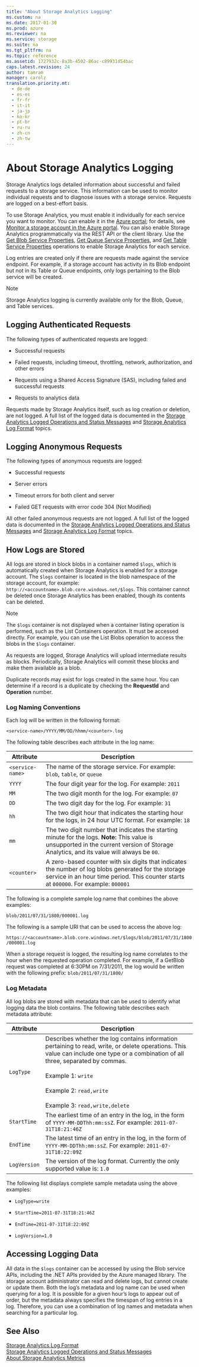 ```yaml
---
title: "About Storage Analytics Logging"
ms.custom: na
ms.date: 2017-01-30
ms.prod: azure
ms.reviewer: na
ms.service: storage
ms.suite: na
ms.tgt_pltfrm: na
ms.topic: reference
ms.assetid: 1727932c-8a3b-4502-86ac-c89931d54bac
caps.latest.revision: 24
author: tamram
manager: carolz
translation.priority.mt: 
  - de-de
  - es-es
  - fr-fr
  - it-it
  - ja-jp
  - ko-kr
  - pt-br
  - ru-ru
  - zh-cn
  - zh-tw
---
```

# About Storage Analytics Logging
Storage Analytics logs detailed information about successful and failed requests to a storage service. This information can be used to monitor individual requests and to diagnose issues with a storage service. Requests are logged on a best-effort basis.  
  
 To use Storage Analytics, you must enable it individually for each service you want to monitor. You can enable it in the [Azure portal](https://portal.azure.com/); for details, see [Monitor a storage account in the Azure portal](/azure/storage/storage-monitor-storage-account). You can also enable Storage Analytics programmatically via the REST API or the client library. Use the [Get Blob Service Properties](../fileservices/Get-Blob-Service-Properties.md), [Get Queue Service Properties](../fileservices/Get-Queue-Service-Properties.md), and [Get Table Service Properties](../fileservices/Get-Table-Service-Properties.md) operations to enable Storage Analytics for each service.  
  
 Log entries are created only if there are requests made against the service endpoint. For example, if a storage account has activity in its Blob endpoint but not in its Table or Queue endpoints, only logs pertaining to the Blob service will be created.  
  
> [!NOTE]
>  Storage Analytics logging is currently available only for the Blob, Queue, and Table services.  
  
## Logging Authenticated Requests  
 The following types of authenticated requests are logged:  
  
-   Successful requests  
  
-   Failed requests, including timeout, throttling, network, authorization, and other errors  
  
-   Requests using a Shared Access Signature (SAS), including failed and successful requests  
  
-   Requests to analytics data  
  
 Requests made by Storage Analytics itself, such as log creation or deletion, are not logged. A full list of the logged data is documented in the [Storage Analytics Logged Operations and Status Messages](../fileservices/Storage-Analytics-Logged-Operations-and-Status-Messages.md) and [Storage Analytics Log Format](../fileservices/Storage-Analytics-Log-Format.md) topics.  
  
## Logging Anonymous Requests  
 The following types of anonymous requests are logged:  
  
-   Successful requests  
  
-   Server errors  
  
-   Timeout errors for both client and server  
  
-   Failed GET requests with error code 304 (Not Modified)  
  
 All other failed anonymous requests are not logged. A full list of the logged data is documented in the [Storage Analytics Logged Operations and Status Messages](../fileservices/Storage-Analytics-Logged-Operations-and-Status-Messages.md) and [Storage Analytics Log Format](../fileservices/Storage-Analytics-Log-Format.md) topics.  
  
## How Logs are Stored  
 All logs are stored in block blobs in a container named `$logs`, which is automatically created when Storage Analytics is enabled for a storage account. The `$logs` container is located in the blob namespace of the storage account, for example: `http://<accountname>.blob.core.windows.net/$logs`. This container cannot be deleted once Storage Analytics has been enabled, though its contents can be deleted.  
  
> [!NOTE]
>  The `$logs` container is not displayed when a container listing operation is performed, such as the List Containers operation. It must be accessed directly. For example, you can use the List Blobs operation to access the blobs in the `$logs` container.  
>   
>  As requests are logged, Storage Analytics will upload intermediate results as blocks. Periodically, Storage Analytics will commit these blocks and make them available as a blob.  
  
 Duplicate records may exist for logs created in the same hour. You can determine if a record is a duplicate by checking the **RequestId** and **Operation** number.  
  
### Log Naming Conventions  
 Each log will be written in the following format:  
  
 `<service-name>/YYYY/MM/DD/hhmm/<counter>.log`  
  
 The following table describes each attribute in the log name:  
  
|Attribute|Description|  
|---------------|-----------------|  
|`<service-name>`|The name of the storage service. For example: `blob`, `table`, or `queue`|  
|`YYYY`|The four digit year for the log. For example: `2011`|  
|`MM`|The two digit month for the log. For example: `07`|  
|`DD`|The two digit day for the log. For example: `31`|  
|`hh`|The two digit hour that indicates the starting hour for the logs, in 24 hour UTC format. For example: `18`|  
|`mm`|The two digit number that indicates the starting minute for the logs. **Note:**  This value is unsupported in the current version of Storage Analytics, and its value will always be `00`.|  
|`<counter>`|A zero-based counter with six digits that indicates the number of log blobs generated for the storage service in an hour time period. This counter starts at `000000`. For example: `000001`|  
  
 The following is a complete sample log name that combines the above examples:  
  
 `blob/2011/07/31/1800/000001.log`  
  
 The following is a sample URI that can be used to access the above log:  
  
 `https://<accountname>.blob.core.windows.net/$logs/blob/2011/07/31/1800/000001.log`  
  
 When a storage request is logged, the resulting log name correlates to the hour when the requested operation completed. For example, if a GetBlob request was completed at 6:30PM on 7/31/2011, the log would be written with the following prefix: `blob/2011/07/31/1800/`  
  
### Log Metadata  
 All log blobs are stored with metadata that can be used to identify what logging data the blob contains. The following table describes each metadata attribute:  
  
|Attribute|Description|  
|---------------|-----------------|  
|`LogType`|Describes whether the log contains information pertaining to read, write, or delete operations. This value can include one type or a combination of all three, separated by commas.<br /><br /> Example 1: `write`<br /><br /> Example 2: `read,write`<br /><br /> Example 3: `read,write,delete`|  
|`StartTime`|The earliest time of an entry in the log, in the form of `YYYY-MM-DDThh:mm:ssZ`. For example: `2011-07-31T18:21:46Z`|  
|`EndTime`|The latest time of an entry in the log, in the form of `YYYY-MM-DDThh:mm:ssZ`. For example: `2011-07-31T18:22:09Z`|  
|`LogVersion`|The version of the log format. Currently the only supported value is: `1.0`|  
  
 The following list displays complete sample metadata using the above examples:  
  
-   `LogType=write`  
  
-   `StartTime=2011-07-31T18:21:46Z`  
  
-   `EndTime=2011-07-31T18:22:09Z`  
  
-   `LogVersion=1.0`  
  
## Accessing Logging Data  
 All data in the `$logs` container can be accessed by using the Blob service APIs, including the .NET APIs provided by the Azure managed library. The storage account administrator can read and delete logs, but cannot create or update them. Both the log’s metadata and log name can be used when querying for a log. It is possible for a given hour’s logs to appear out of order, but the metadata always specifies the timespan of log entries in a log. Therefore, you can use a combination of log names and metadata when searching for a particular log.  
  
## See Also  
 [Storage Analytics Log Format](../fileservices/Storage-Analytics-Log-Format.md)   
 [Storage Analytics Logged Operations and Status Messages](../fileservices/Storage-Analytics-Logged-Operations-and-Status-Messages.md)   
 [About Storage Analytics Metrics](../fileservices/About-Storage-Analytics-Metrics.md)